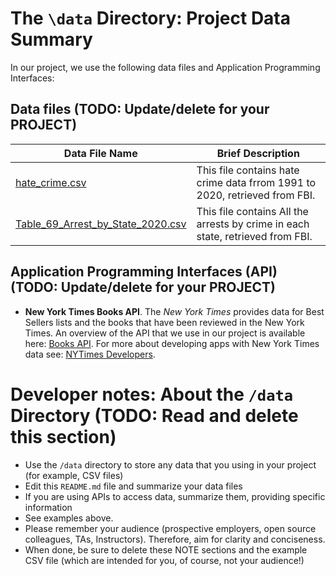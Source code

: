 # The `\data` Directory: Project Data Summary

In our project, we use the following data files and Application Programming Interfaces:

## Data files (TODO: Update/delete for your PROJECT)

| Data File Name                     | Brief Description                                                          |
|----------------------------------|--------------------------------------|
| [hate_crime.csv](./hate_crime.csv) | This file contains hate crime data frrom 1991 to 2020, retrieved from FBI. |
| [Table_69_Arrest_by_State_2020.csv](./Table_69_Arrest_by_State_2020.csv) | This file contains All the arrests by crime in each state, retrieved from FBI. |
## Application Programming Interfaces (API) (TODO: Update/delete for your PROJECT)

-   **New York Times Books API**. The *New York Times* provides data for Best Sellers lists and the books that have been reviewed in the New York Times. An overview of the API that we use in our project is available here: [Books API](https://developer.nytimes.com/docs/books-product/1/overview). For more about developing apps with New York Times data see: [NYTimes Developers](https://developer.nytimes.com/).

# Developer notes: About the `/data` Directory (TODO: Read and delete this section)

-   Use the `/data` directory to store any data that you using in your project (for example, CSV files)
-   Edit this `README.md` file and summarize your data files
-   If you are using APIs to access data, summarize them, providing specific information
-   See examples above.
-   Please remember your audience (prospective employers, open source colleagues, TAs, Instructors). Therefore, aim for clarity and conciseness.
-   When done, be sure to delete these NOTE sections and the example CSV file (which are intended for you, of course, not your audience!)
